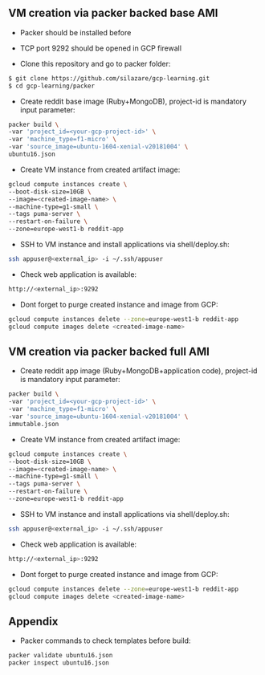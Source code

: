 ## VM creation via packer backed base AMI

- Packer should be installed before
- TCP port 9292 should be opened in GCP firewall

- Clone this repository and go to packer folder:
```sh
$ git clone https://github.com/silazare/gcp-learning.git
$ cd gcp-learning/packer
```

- Create reddit base image (Ruby+MongoDB), project-id is mandatory input parameter:
```sh
packer build \
-var 'project_id=<your-gcp-project-id>' \
-var 'machine_type=f1-micro' \
-var 'source_image=ubuntu-1604-xenial-v20181004' \
ubuntu16.json
```

- Create VM instance from created artifact image:
```sh
gcloud compute instances create \
--boot-disk-size=10GB \
--image=<created-image-name> \
--machine-type=g1-small \
--tags puma-server \
--restart-on-failure \
--zone=europe-west1-b reddit-app
```

- SSH to VM instance and install applications via shell/deploy.sh:
```sh
ssh appuser@<external_ip> -i ~/.ssh/appuser
```

- Check web application is available:
```sh
http://<external_ip>:9292
```

- Dont forget to purge created instance and image from GCP:
```sh
gcloud compute instances delete --zone=europe-west1-b reddit-app
gcloud compute images delete <created-image-name>
```

## VM creation via packer backed full AMI

- Create reddit app image (Ruby+MongoDB+application code), project-id is mandatory input parameter:
```sh
packer build \
-var 'project_id=<your-gcp-project-id>' \
-var 'machine_type=f1-micro' \
-var 'source_image=ubuntu-1604-xenial-v20181004' \
immutable.json
```

- Create VM instance from created artifact image:
```sh
gcloud compute instances create \
--boot-disk-size=10GB \
--image=<created-image-name> \
--machine-type=g1-small \
--tags puma-server \
--restart-on-failure \
--zone=europe-west1-b reddit-app
```

- SSH to VM instance and install applications via shell/deploy.sh:
```sh
ssh appuser@<external_ip> -i ~/.ssh/appuser
```

- Check web application is available:
```sh
http://<external_ip>:9292
```

- Dont forget to purge created instance and image from GCP:
```sh
gcloud compute instances delete --zone=europe-west1-b reddit-app
gcloud compute images delete <created-image-name>
```

## Appendix

- Packer commands to check templates before build:
```sh
packer validate ubuntu16.json
packer inspect ubuntu16.json
```

